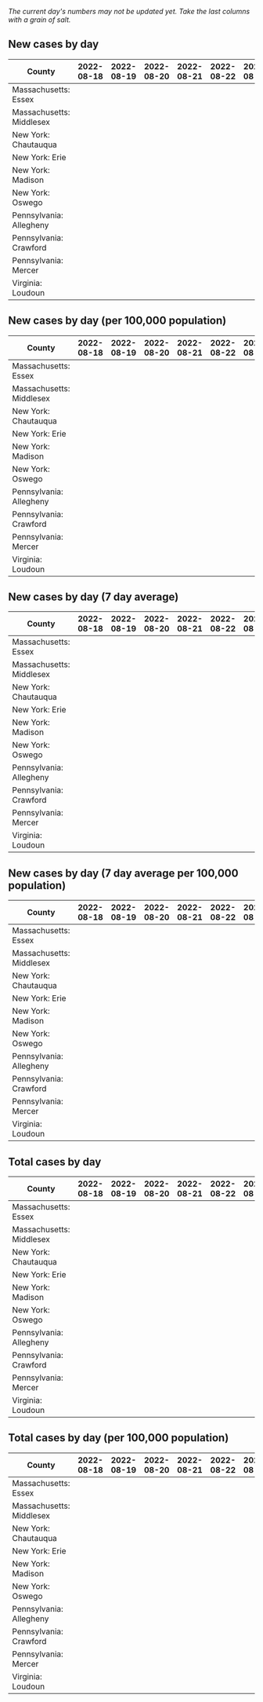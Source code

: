 _The current day's numbers may not be updated yet. Take the last columns with a grain of salt._
## New cases by day

| County | 2022-08-18 | 2022-08-19 | 2022-08-20 | 2022-08-21 | 2022-08-22 | 2022-08-23 | 2022-08-24 |
| --- | --- | --- | --- | --- | --- | --- | --- |
| Massachusetts: Essex |  |  |  |  |  |  |  |
| Massachusetts: Middlesex |  |  |  |  |  |  |  |
| New York: Chautauqua |  |  |  |  |  |  |  |
| New York: Erie |  |  |  |  |  |  |  |
| New York: Madison |  |  |  |  |  |  |  |
| New York: Oswego |  |  |  |  |  |  |  |
| Pennsylvania: Allegheny |  |  |  |  |  |  |  |
| Pennsylvania: Crawford |  |  |  |  |  |  |  |
| Pennsylvania: Mercer |  |  |  |  |  |  |  |
| Virginia: Loudoun |  |  |  |  |  |  |  |

## New cases by day (per 100,000 population)

| County | 2022-08-18 | 2022-08-19 | 2022-08-20 | 2022-08-21 | 2022-08-22 | 2022-08-23 | 2022-08-24 |
| --- | --- | --- | --- | --- | --- | --- | --- |
| Massachusetts: Essex |  |  |  |  |  |  |  |
| Massachusetts: Middlesex |  |  |  |  |  |  |  |
| New York: Chautauqua |  |  |  |  |  |  |  |
| New York: Erie |  |  |  |  |  |  |  |
| New York: Madison |  |  |  |  |  |  |  |
| New York: Oswego |  |  |  |  |  |  |  |
| Pennsylvania: Allegheny |  |  |  |  |  |  |  |
| Pennsylvania: Crawford |  |  |  |  |  |  |  |
| Pennsylvania: Mercer |  |  |  |  |  |  |  |
| Virginia: Loudoun |  |  |  |  |  |  |  |

## New cases by day (7 day average)

| County | 2022-08-18 | 2022-08-19 | 2022-08-20 | 2022-08-21 | 2022-08-22 | 2022-08-23 | 2022-08-24 |
| --- | --- | --- | --- | --- | --- | --- | --- |
| Massachusetts: Essex |  |  |  |  |  |  |  |
| Massachusetts: Middlesex |  |  |  |  |  |  |  |
| New York: Chautauqua |  |  |  |  |  |  |  |
| New York: Erie |  |  |  |  |  |  |  |
| New York: Madison |  |  |  |  |  |  |  |
| New York: Oswego |  |  |  |  |  |  |  |
| Pennsylvania: Allegheny |  |  |  |  |  |  |  |
| Pennsylvania: Crawford |  |  |  |  |  |  |  |
| Pennsylvania: Mercer |  |  |  |  |  |  |  |
| Virginia: Loudoun |  |  |  |  |  |  |  |

## New cases by day (7 day average per 100,000 population)

| County | 2022-08-18 | 2022-08-19 | 2022-08-20 | 2022-08-21 | 2022-08-22 | 2022-08-23 | 2022-08-24 |
| --- | --- | --- | --- | --- | --- | --- | --- |
| Massachusetts: Essex |  |  |  |  |  |  |  |
| Massachusetts: Middlesex |  |  |  |  |  |  |  |
| New York: Chautauqua |  |  |  |  |  |  |  |
| New York: Erie |  |  |  |  |  |  |  |
| New York: Madison |  |  |  |  |  |  |  |
| New York: Oswego |  |  |  |  |  |  |  |
| Pennsylvania: Allegheny |  |  |  |  |  |  |  |
| Pennsylvania: Crawford |  |  |  |  |  |  |  |
| Pennsylvania: Mercer |  |  |  |  |  |  |  |
| Virginia: Loudoun |  |  |  |  |  |  |  |

## Total cases by day

| County | 2022-08-18 | 2022-08-19 | 2022-08-20 | 2022-08-21 | 2022-08-22 | 2022-08-23 | 2022-08-24 |
| --- | --- | --- | --- | --- | --- | --- | --- |
| Massachusetts: Essex |  |  |  |  |  |  | 233090 |
| Massachusetts: Middlesex |  |  |  |  |  |  | 395054 |
| New York: Chautauqua |  |  |  |  |  |  | 26795 |
| New York: Erie |  |  |  |  |  |  | 245577 |
| New York: Madison |  |  |  |  |  |  | 15210 |
| New York: Oswego |  |  |  |  |  |  | 30732 |
| Pennsylvania: Allegheny |  |  |  |  |  |  | 309499 |
| Pennsylvania: Crawford |  |  |  |  |  |  | 22058 |
| Pennsylvania: Mercer |  |  |  |  |  |  | 25850 |
| Virginia: Loudoun |  |  |  |  |  |  | 86215 |

## Total cases by day (per 100,000 population)

| County | 2022-08-18 | 2022-08-19 | 2022-08-20 | 2022-08-21 | 2022-08-22 | 2022-08-23 | 2022-08-24 |
| --- | --- | --- | --- | --- | --- | --- | --- |
| Massachusetts: Essex |  |  |  |  |  |  | 29541.2 |
| Massachusetts: Middlesex |  |  |  |  |  |  | 24511.6 |
| New York: Chautauqua |  |  |  |  |  |  | 21114.6 |
| New York: Erie |  |  |  |  |  |  | 26730.9 |
| New York: Madison |  |  |  |  |  |  | 21440.4 |
| New York: Oswego |  |  |  |  |  |  | 25167.7 |
| Pennsylvania: Allegheny |  |  |  |  |  |  | 25451.3 |
| Pennsylvania: Crawford |  |  |  |  |  |  | 26064.4 |
| Pennsylvania: Mercer |  |  |  |  |  |  | 23623.7 |
| Virginia: Loudoun |  |  |  |  |  |  | 20848.1 |

